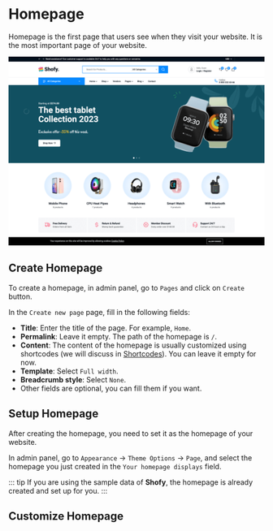 # Homepage

Homepage is the first page that users see when they visit your website. It is the most important page of your website.

![Overview](./images/overview.png)

## Create Homepage

To create a homepage, in admin panel, go to `Pages` and click on `Create` button.

In the `Create new page` page, fill in the following fields:

- **Title**: Enter the title of the page. For example, `Home`.
- **Permalink**: Leave it empty. The path of the homepage is `/`.
- **Content**: The content of the homepage is usually customized using shortcodes (we will discuss in [Shortcodes](./usage-shortcode.md)). You can
  leave it empty for now.
- **Template**: Select `Full width`.
- **Breadcrumb style**: Select `None`.
- Other fields are optional, you can fill them if you want.

## Setup Homepage

After creating the homepage, you need to set it as the homepage of your website.

In admin panel, go to `Appearance` -> `Theme Options` -> `Page`, and select the homepage you just created in
the `Your homepage displays` field.

::: tip
If you are using the sample data of **Shofy**, the homepage is already created and set up for you.
:::

## Customize Homepage
